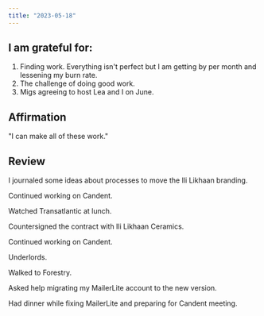 ```yaml
---
title: "2023-05-18"
---
```

## I am grateful for:
1. Finding work. Everything isn't perfect but I am getting by per month and lessening my burn rate.
2. The challenge of doing good work.
3. Migs agreeing to host Lea and I on June.

## Affirmation

"I can make all of these work."

## Review

I journaled some ideas about processes to move the Ili Likhaan branding.

Continued working on Candent.

Watched Transatlantic at lunch.

Countersigned the contract with Ili Likhaan Ceramics.

Continued working on Candent.

Underlords.

Walked to Forestry.

Asked help migrating my MailerLite account to the new version.

Had dinner while fixing MailerLite and preparing for Candent meeting.
